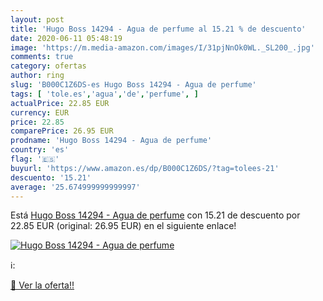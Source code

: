 ```yaml
---
layout: post
title: 'Hugo Boss 14294 - Agua de perfume al 15.21 % de descuento'
date: 2020-06-11 05:48:19
image: 'https://m.media-amazon.com/images/I/31pjNnOk0WL._SL200_.jpg'
comments: true
category: ofertas
author: ring
slug: 'B000C1Z6DS-es Hugo Boss 14294 - Agua de perfume'
tags: [ 'tole.es','agua','de','perfume', ]
actualPrice: 22.85 EUR
currency: EUR
price: 22.85
comparePrice: 26.95 EUR
prodname: 'Hugo Boss 14294 - Agua de perfume'
country: 'es'
flag: '🇪🇸'
buyurl: 'https://www.amazon.es/dp/B000C1Z6DS/?tag=tolees-21'
descuento: '15.21'
average: '25.674999999999997'
---
```


Está [Hugo Boss 14294 - Agua de perfume](https://www.amazon.es/dp/B000C1Z6DS/?tag=tolees-21) con 15.21 de descuento por 22.85 EUR (original: 26.95 EUR) en el siguiente enlace!

[![Hugo Boss 14294 - Agua de perfume](https://m.media-amazon.com/images/I/31pjNnOk0WL._SL200_.jpg)](https://www.amazon.es/dp/B000C1Z6DS/?tag=tolees-21)

ℹ️:


[🛒 Ver la oferta!!](https://www.amazon.es/dp/B000C1Z6DS/?tag=tolees-21)
